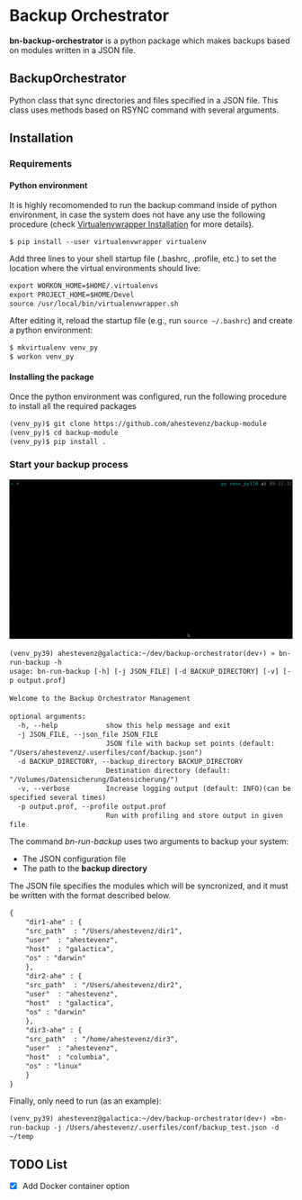 # Backup Orchestrator

**bn-backup-orchestrator** is a python package which makes backups based on modules written in a JSON file.

## BackupOrchestrator

Python class that sync directories and files specified in a JSON file. This class uses methods based on RSYNC command with several arguments.


## Installation
### Requirements

#### Python environment

It is highly recomomended to run the backup command inside of python environment, in case the system does not have any use the following procedure (check [Virtualenvwrapper Installation](https://virtualenvwrapper.readthedocs.io/en/latest/install.html) for more details).

```setup
$ pip install --user virtualenvwrapper virtualenv
```

Add three lines to your shell startup file (.bashrc, .profile, etc.) to set the location where the virtual environments should live:

```
export WORKON_HOME=$HOME/.virtualenvs
export PROJECT_HOME=$HOME/Devel
source /usr/local/bin/virtualenvwrapper.sh
```

After editing it, reload the startup file (e.g., run `source ~/.bashrc`) and create a python environment:

```
$ mkvirtualenv venv_py
$ workon venv_py
```

#### Installing the package

Once the python environment was configured, run the following procedure to install all the required packages
```setup
(venv_py)$ git clone https://github.com/ahestevenz/backup-module
(venv_py)$ cd backup-module
(venv_py)$ pip install .
```

### Start your backup process

![](./assets/run-bn-backup.gif)

```run
(venv_py39) ahestevenz@galactica:~/dev/backup-orchestrator(dev⚡) » bn-run-backup -h
usage: bn-run-backup [-h] [-j JSON_FILE] [-d BACKUP_DIRECTORY] [-v] [-p output.prof]

Welcome to the Backup Orchestrator Management

optional arguments:
  -h, --help            show this help message and exit
  -j JSON_FILE, --json_file JSON_FILE
                        JSON file with backup set points (default: "/Users/ahestevenz/.userfiles/conf/backup.json")
  -d BACKUP_DIRECTORY, --backup_directory BACKUP_DIRECTORY
                        Destination directory (default: "/Volumes/Datensicherung/Datensicherung/")
  -v, --verbose         Increase logging output (default: INFO)(can be specified several times)
  -p output.prof, --profile output.prof
                        Run with profiling and store output in given file
```

The command *bn-run-backup* uses two arguments to backup your system:
* The JSON configuration file
* The path to the **backup directory**

The JSON file specifies the modules which will be syncronized, and it must be written with the format described below.

    {
        "dir1-ahe" : {
        "src_path"  : "/Users/ahestevenz/dir1",
        "user"  : "ahestevenz",
        "host"  : "galactica",
        "os" : "darwin"
        },
        "dir2-ahe" : {
        "src_path"  : "/Users/ahestevenz/dir2",
        "user"  : "ahestevenz",
        "host"  : "galactica",
        "os" : "darwin"
        },
        "dir3-ahe" : {
        "src_path"  : "/home/ahestevenz/dir3",
        "user"  : "ahestevenz",
        "host"  : "columbia",
        "os" : "linux"
        }
    }

Finally, only need to run (as an example):
```run
(venv_py39) ahestevenz@galactica:~/dev/backup-orchestrator(dev⚡) »bn-run-backup -j /Users/ahestevenz/.userfiles/conf/backup_test.json -d ~/temp
```

## TODO List
- [x] Add Docker container option
